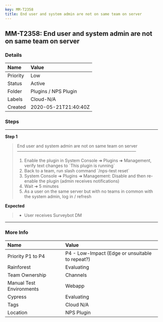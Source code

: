 ```yaml
---
key: MM-T2358
title: End user and system admin are not on same team on server
---
```


## MM-T2358: End user and system admin are not on same team on server

### Details

| Name     | Value                |
| :------- | :------------------- |
| Priority | Low                  |
| Status   | Active               |
| Folder   | Plugins / NPS Plugin |
| Labels   | Cloud-N/A            |
| Created  | 2020-05-21T21:40:40Z |

### Steps

<hr/>

**Step 1**

> <article>End user and system admin are not on same team on server<br>————————————————————————————<ol><li>Enable the plugin in System Console ➜ Plugins ➜ Management, verify text changes to `This plugin is running`</li><li> Back to a team, run slash command `/nps-test reset`</li><li> System Console ➜ Plugins ➜ Management: Disable and then re-enable the plugin (admin receives notifications)</li><li> Wait ➜ 5 minutes</li><li>As a user on the same server but with no teams in common with the system admin, log in / refresh</li></ol></article>

**Expected**

> <article><ul><li>User receives Surveybot DM</li></ul></article>

<hr/>

### More Info

| Name                     | Value                                           |
| :----------------------- | :---------------------------------------------- |
| Priority P1 to P4        | P4 - Low-Impact (Edge or unsuitable to repeat?) |
| Rainforest               | Evaluating                                      |
| Team Ownership           | Channels                                        |
| Manual Test Environments | Webapp                                          |
| Cypress                  | Evaluating                                      |
| Tags                     | Cloud N/A                                       |
| Location                 | NPS Plugin                                      |
